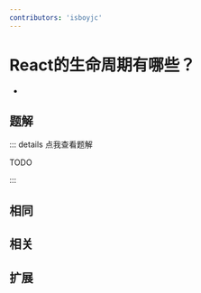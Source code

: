 ```yaml
---
contributors: 'isboyjc'
---
```


# React的生命周期有哪些？

- 



## 题解

::: details 点我查看题解

  TODO

:::



## 相同


## 相关


## 扩展

